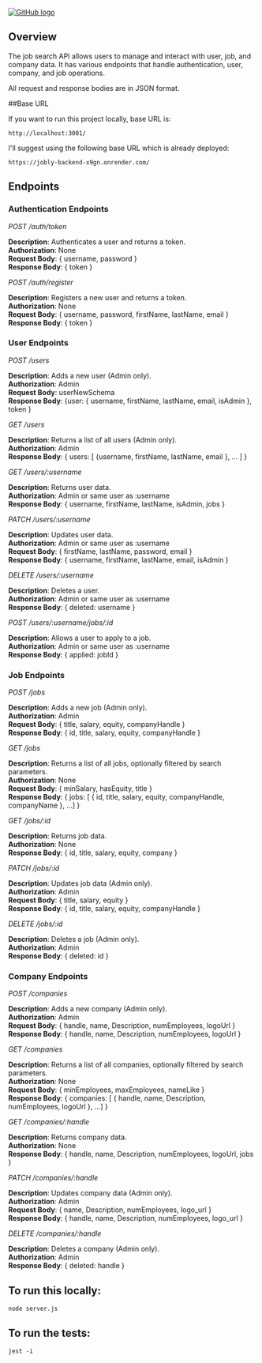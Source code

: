 [![GitHub logo]()]([Github](https://github.com/coderhimanshu1/Job-Search-API))



## Overview

The job search API allows users to manage and interact with user, job, and company data. It has various endpoints that handle authentication, user, company, and job operations.

All request and response bodies are in JSON format.

##Base URL

If you want to run this project locally, base URL is:<br />

```
http://localhost:3001/
```

I'll suggest using the following base URL which is already deployed:

```
https://jobly-backend-x9gn.onrender.com/
```

## Endpoints

### Authentication Endpoints

_POST /auth/token_

**Description**: Authenticates a user and returns a token.<br />
**Authorization**: None<br />
**Request Body**: { username, password }<br />
**Response Body**: { token }<br />

_POST /auth/register_

**Description**: Registers a new user and returns a token.<br />
**Authorization**: None<br />
**Request Body**: { username, password, firstName, lastName, email }<br />
**Response Body**: { token }<br />

### User Endpoints

_POST /users_

**Description**: Adds a new user (Admin only).<br />
**Authorization**: Admin<br />
**Request Body**: userNewSchema<br />
**Response Body**: {user: { username, firstName, lastName, email, isAdmin }, token }

_GET /users_

**Description**: Returns a list of all users (Admin only).<br />
**Authorization**: Admin<br />
**Response Body**: { users: [ {username, firstName, lastName, email }, ... ] }<br />

_GET /users/:username_

**Description**: Returns user data.<br />
**Authorization**: Admin or same user as :username<br />
**Response Body**: { username, firstName, lastName, isAdmin, jobs }<br />

_PATCH /users/:username_

**Description**: Updates user data.<br />
**Authorization**: Admin or same user as :username<br />
**Request Body**: { firstName, lastName, password, email }<br />
**Response Body**: { username, firstName, lastName, email, isAdmin }<br />

_DELETE /users/:username_

**Description**: Deletes a user.<br />
**Authorization**: Admin or same user as :username<br />
**Response Body**: { deleted: username }<br />

_POST /users/:username/jobs/:id_

**Description**: Allows a user to apply to a job.<br />
**Authorization**: Admin or same user as :username<br />
**Response Body**: { applied: jobId }<br />

### Job Endpoints

_POST /jobs_

**Description**: Adds a new job (Admin only).<br />
**Authorization**: Admin<br />
**Request Body**: { title, salary, equity, companyHandle }<br />
**Response Body**: { id, title, salary, equity, companyHandle }<br />

_GET /jobs_

**Description**: Returns a list of all jobs, optionally filtered by search parameters.<br />
**Authorization**: None<br />
**Request Body**: { minSalary, hasEquity, title }<br />
**Response Body**: { jobs: [ { id, title, salary, equity, companyHandle, companyName }, ...] }<br />

_GET /jobs/:id_

**Description**: Returns job data.<br />
**Authorization**: None<br />
**Response Body**: { id, title, salary, equity, company }<br />

_PATCH /jobs/:id_

**Description**: Updates job data (Admin only).<br />
**Authorization**: Admin<br />
**Request Body**: { title, salary, equity }<br />
**Response Body**: { id, title, salary, equity, companyHandle }<br />

_DELETE /jobs/:id_

**Description**: Deletes a job (Admin only).<br />
**Authorization**: Admin<br />
**Response Body**: { deleted: id }<br />

### Company Endpoints

_POST /companies_

**Description**: Adds a new company (Admin only).<br />
**Authorization**: Admin<br />
**Request Body**: { handle, name, Description, numEmployees, logoUrl }<br />
**Response Body**: { handle, name, Description, numEmployees, logoUrl }<br />

_GET /companies_

**Description**: Returns a list of all companies, optionally filtered by search parameters.<br />
**Authorization**: None<br />
**Request Body**: { minEmployees, maxEmployees, nameLike }<br />
**Response Body**: { companies: [ { handle, name, Description, numEmployees, logoUrl }, ...] }<br />

_GET /companies/:handle_

**Description**: Returns company data.<br />
**Authorization**: None<br />
**Response Body**: { handle, name, Description, numEmployees, logoUrl, jobs }<br />

_PATCH /companies/:handle_

**Description**: Updates company data (Admin only).<br />
**Authorization**: Admin<br />
**Request Body**: { name, Description, numEmployees, logo_url }<br />
**Response Body**: { handle, name, Description, numEmployees, logo_url } <br />

_DELETE /companies/:handle_

**Description**: Deletes a company (Admin only).<br />
**Authorization**: Admin<br />
**Response Body**: { deleted: handle }<br />

## To run this locally:

    node server.js

## To run the tests:

    jest -i
